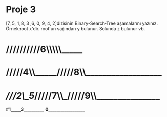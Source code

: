 # Proje 3
[7, 5, 1, 8, 3 ,6, 0, 9, 4, 2]dizisinin Binary-Search-Tree aşamalarını yazınız.
Örnek:root x'dir. root'un sağından y bulunur. Solunda z bulunur vb.


# ______________________//////////6\\\\\\\\\\___________________________
# ____________/////4\\\\\_________________/////8\\\\\__________________
# _________///2\\\____5____________/////7\\\\\_/////9\\\\\_______________
#__________1_____3____________________ __0____________________
